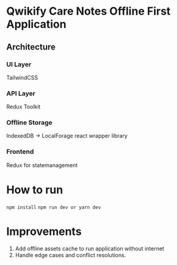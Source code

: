 # Qwikify Care Notes Offline First Application

## Architecture
### UI Layer ###
TailwindCSS

### API Layer ###
Redux Toolkit

### Offline Storage ###
IndexedDB -> LocalForage react wrapper library

### Frontend ###
Redux for statemanagement



# How to run
```npm install```
```npm run dev or yarn dev```

# Improvements
1. Add offline assets cache to run application without internet
2. Handle edge cases and conflict resolutions. 
